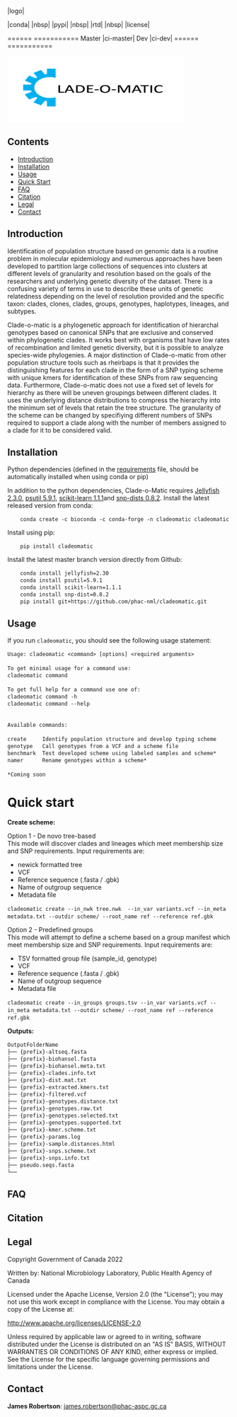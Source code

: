 |logo|

|conda| |nbsp| |pypi| |nbsp|  |rtd| |nbsp| |license|


======  ===========
Master  |ci-master|
Dev     |ci-dev|
======  ===========

<p align="left"><img src="logo.png" alt="Clade-o-matic" height="150" width="400"></p>

## Contents

- [Introduction](#introduction)
- [Installation](#installation)
- [Usage](#usage)
- [Quick Start](#quick-start)
- [FAQ](#faq)
- [Citation](#citation)
- [Legal](#legal)
- [Contact](#contact)

## Introduction

Identification of population structure based on genomic data is a routine problem in molecular epidemiology and numerous approaches have been developed to partition large collections of sequences into clusters at different levels of granularity and resolution based on the goals of the researchers and underlying genetic diversity of the dataset. There is a confusing variety of terms in use to describe these units of genetic relatedness depending on the level of resolution provided and the specific taxon: clades, clones, clades, groups, genotypes, haplotypes, lineages, and subtypes.

Clade-o-matic is a phylogenetic approach for identification of hierarchal genotypes based on canonical SNPs that are exclusive and conserved within phylogenetic clades. It works best with organisms that have low rates of recombination and limited genetic diversity, but it is possible to analyze species-wide phylogenies. A major distinction of Clade-o-matic from other population structure tools such as rheirbaps is that it provides the distinguishing features for each clade in the form of a SNP typing scheme with unique kmers for identification of these SNPs from raw sequencing data. Furthermore, Clade-o-matic does not use a fixed set of levels for hierarchy as there will be uneven groupings between different clades. It uses the underlying distance distributions to compress the hierarchy into the minimum set of levels that retain the tree structure. The granularity of the scheme can be changed by specifiying different numbers of SNPs required to support a clade along with the number of members assigned to a clade for it to be considered valid.


## Installation

Python dependencies (defined in the [requirements](https://github.com/phac-nml/cladeomatic/blob/main/requirements.txt) file, should be automatically installed when using conda or pip)

In addition to the python dependencies, Clade-o-Matic requires [Jellyfish 2.3.0](https://github.com/gmarcais/Jellyfish/), [psutil 5.9.1](https://github.com/giampaolo/psutil), [scikit-learn 1.1.1](https://scikit-learn.org)and [snp-dists 0.8.2](https://github.com/tseemann/snp-dists).
Install the latest released version from conda:

        conda create -c bioconda -c conda-forge -n cladeomatic cladeomatic

Install using pip:

        pip install cladeomatic

Install the latest master branch version directly from Github:

        conda install jellyfish=2.30
        conda install psutil=5.9.1
        conda install scikit-learn=1.1.1
        conda install snp-dist=0.8.2
        pip install git+https://github.com/phac-nml/cladeomatic.git



## Usage
If you run ``cladeomatic``, you should see the following usage statement:

    Usage: cladeomatic <command> [options] <required arguments>

    To get minimal usage for a command use:
    cladeomatic command

    To get full help for a command use one of:
    cladeomatic command -h
    cladeomatic command --help


    Available commands:

    create     Identify population structure and develop typing scheme
    genotype   Call genotypes from a VCF and a scheme file
    benchmark  Test developed scheme using labeled samples and scheme*
    namer      Rename genotypes within a scheme*
    
    *Coming soon

Quick start
=====
**Create scheme:**

Option 1 - De novo tree-based <br />
This mode will discover clades and lineages which meet membership size and SNP requirements. 
Input requirements are: 
* newick formatted tree
* VCF
* Reference sequence (.fasta / .gbk)
* Name of outgroup sequence
* Metadata file<br />

``cladeomatic create --in_nwk tree.nwk  --in_var variants.vcf --in_meta metadata.txt --outdir scheme/ --root_name ref --reference ref.gbk``

Option 2 - Predefined groups <br />
This mode will attempt to define a scheme based on a group manifest which meet membership size and SNP requirements. 
Input requirements are: 
* TSV formatted group file (sample_id, genotype)
* VCF
* Reference sequence (.fasta / .gbk)
* Name of outgroup sequence
* Metadata file<br />

``cladeomatic create --in_groups groups.tsv --in_var variants.vcf --in_meta metadata.txt --outdir scheme/ --root_name ref --reference ref.gbk``
  

**Outputs:**

```
OutputFolderName
├── {prefix}-altseq.fasta
├── {prefix}-biohansel.fasta
├── {prefix}-biohansel.meta.txt
├── {prefix}-clades.info.txt
├── {prefix}-dist.mat.txt
├── {prefix}-extracted.kmers.txt
├── {prefix}-filtered.vcf
├── {prefix}-genotypes.distance.txt
├── {prefix}-genotypes.raw.txt
├── {prefix}-genotypes.selected.txt
├── {prefix}-genotypes.supported.txt
├── {prefix}-kmer.scheme.txt
├── {prefix}-params.log
├── {prefix}-sample.distances.html
├── {prefix}-snps.scheme.txt
├── {prefix}-snps.info.txt
├── pseudo.seqs.fasta
└──
```
<!--
**Benchmark Scheme:**
Benchmark the scheme using the original input VCF file and the set of genomes used to construct the scheme.
Input requirements are: 
* VCF
* Clade-O-Matic Scheme
* Metadata file (sample_id,genotype) * Produced by "create" {prefix}-genotypes.selected.txt
  

    cladeomatic benchmark --in_var variants.vcf --in_scheme cladeomatic-scheme.txt --in_meta metadata.txt --outdir benchmark/ 

Evaluate the results for any conflicting genotypes


**Outputs:**

```
OutputFolderName
├── {prefix}-scheme.scores.txt
└── {prefix}-scheme.calls.txt
```
-->
## FAQ

## Citation

## Legal

Copyright Government of Canada 2022

Written by: National Microbiology Laboratory, Public Health Agency of Canada

Licensed under the Apache License, Version 2.0 (the "License"); you may not use
this work except in compliance with the License. You may obtain a copy of the
License at:

http://www.apache.org/licenses/LICENSE-2.0

Unless required by applicable law or agreed to in writing, software distributed
under the License is distributed on an "AS IS" BASIS, WITHOUT WARRANTIES OR
CONDITIONS OF ANY KIND, either express or implied. See the License for the
specific language governing permissions and limitations under the License.


## Contact

**James Robertson**: james.robertson@phac-aspc.gc.ca
